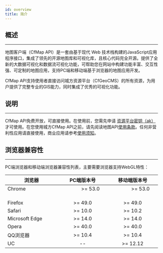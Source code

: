 ```yaml
---
id: overview
title: 简介
---
```


## 概述
---
地图客户端（CfMap API）是一套由基于现代 Web 技术栈构建的JavaScript应用程序接口，集成了领先的开源地图库和可视化库，且核心代码完全开源。提供了全新的大数据可视化和数据流可视化功能，可帮助您在网站中构建功能丰富、交互性强、可定制的地图应用，支持PC端和移动端基于浏览器的地图应用开发。

CfMap API支持使用者直接访问城方资源平台（CfGeoCMS）的所有资源，为用户提供了完整专业的GIS能力，同时集成了优秀的可视化功能。

## 说明
---
CfMap API免费开放，可直接使用。在使用前，您需先申请 [资源平台密钥（ak）](使用须知.md)才可使用。在您使用城方CfMap API之前，请先阅读地图API[使用条款](使用须知.md)。任何非营利性应用请直接使用，商业应用请参考[使用须知](使用须知.md)。

## 浏览器兼容性

---
PC端浏览器和移动端浏览器兼容性列表，主要需要浏览器支持WebGL特性：

| 浏览器        |      PC端版本号      |   移动端版本号 |
| ------------  | :-----------: | :-----: |
| Chrome &nbsp; &nbsp; &nbsp; &nbsp; &nbsp; &nbsp; &nbsp; &nbsp; &nbsp; &nbsp; &nbsp; &nbsp; &nbsp; &nbsp; &nbsp; &nbsp;|&nbsp; &nbsp; &nbsp; &nbsp; &nbsp; &nbsp; &nbsp; &nbsp;  >= 53.0 &nbsp; &nbsp; &nbsp; &nbsp; &nbsp; &nbsp; &nbsp; &nbsp;|&nbsp; &nbsp; &nbsp; &nbsp; &nbsp; &nbsp; &nbsp; &nbsp; >= 53.0 &nbsp; &nbsp; &nbsp; &nbsp; &nbsp; &nbsp; &nbsp; &nbsp;|
| Firefox       |   >= 49.0    |   >= 49.0 |
| Safari  |   >= 10.0    |    >= 10.2 |
| Microsoft Edge  |   >= 14.0    |    >= 14.0 |
| Opera  |   >= 40.0    |    >= 40.0 |
| QQ浏览器  |   >= 10.4    |    >= 10.4 |
| UC  |    --   |    >= 12.12 |
